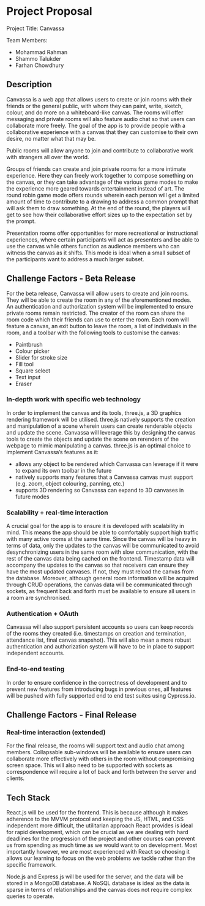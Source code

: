 # Project Proposal

Project Title: Canvassa

Team Members:

- Mohammad Rahman
- Shammo Talukder
- Farhan Chowdhury

## Description

Canvassa is a web app that allows users to create or join rooms with their friends or the general public, with whom they can paint, write, sketch, colour, and do more on a whiteboard-like canvas. The rooms will offer messaging and private rooms will also feature audio chat so that users can collaborate more freely. The goal of the app is to provide people with a collaborative experience with a canvas that they can customise to their own desire, no matter what that may be.

Public rooms will allow anyone to join and contribute to collaborative work with strangers all over the world.

Groups of friends can create and join private rooms for a more intimate experience. Here they can freely work together to compose something on the canvas, or they can take advantage of the various game modes to make the experience more geared towards entertainment instead of art. The round robin game mode offers rounds wherein each person will get a limited amount of time to contribute to a drawing to address a common prompt that will ask them to draw something. At the end of the round, the players will get to see how their collaborative effort sizes up to the expectation set by the prompt.

Presentation rooms offer opportunities for more recreational or instructional experiences, where certain participants will act as presenters and be able to use the canvas while others function as audience members who can witness the canvas as it shifts. This mode is ideal when a small subset of the participants want to address a much larger subset.

## Challenge Factors - Beta Release

For the beta release, Canvassa will allow users to create and join rooms. They will be able to create the room in any of the aforementioned modes. An authentication and authorization system will be implemented to ensure private rooms remain restricted. The creator of the room can share the room code which their friends can use to enter the room. Each room will feature a canvas, an exit button to leave the room, a list of individuals in the room, and a toolbar with the following tools to customise the canvas:

- Paintbrush
- Colour picker
- Slider for stroke size
- Fill tool
- Square select
- Text input
- Eraser

### In-depth work with specific web technology

In order to implement the canvas and its tools, three.js, a 3D graphics rendering framework will be utilised. three.js natively supports the creation and manipulation of a scene wherein users can create renderable objects and update the scene. Canvassa will leverage this by designing the canvas tools to create the objects and update the scene on rerenders of the webpage to mimic manipulating a canvas. three.js is an optimal choice to implement Canvassa’s features as it:

- allows any object to be rendered which Canvassa can leverage if it were to expand its own toolbar in the future
- natively supports many features that a Canvassa canvas must support (e.g. zoom, object colouring, panning, etc.)
- supports 3D rendering so Canvassa can expand to 3D canvases in future modes

### Scalability + real-time interaction

A crucial goal for the app is to ensure it is developed with scalability in mind. This means the app should be able to comfortably support high traffic with many active rooms at the same time. Since the canvas will be heavy in terms of data, only the updates to the canvas will be communicated to avoid desynchronizing users in the same room with slow communication, with the rest of the canvas data being cached on the frontend. Timestamp data will accompany the updates to the canvas so that receivers can ensure they have the most updated canvases. If not, they must reload the canvas from the database. Moreover, although general room information will be acquired through CRUD operations, the canvas data will be communicated through sockets, as frequent back and forth must be available to ensure all users in a room are synchronised.

### Authentication + OAuth

Canvassa will also support persistent accounts so users can keep records of the rooms they created (i.e. timestamps on creation and termination, attendance list, final canvas snapshot). This will also mean a more robust authentication and authorization system will have to be in place to support independent accounts.

### End-to-end testing

In order to ensure confidence in the correctness of development and to prevent new features from introducing bugs in previous ones, all features will be pushed with fully supported end to end test suites using Cypress.io.

## Challenge Factors - Final Release

### Real-time interaction (extended)

For the final release, the rooms will support text and audio chat among members. Collapsable sub-windows will be available to ensure users can collaborate more effectively with others in the room without compromising screen space. This will also need to be supported with sockets as correspondence will require a lot of back and forth between the server and clients.

## Tech Stack

React.js will be used for the frontend. This is because although it makes adherence to the MVVM protocol and keeping the JS, HTML, and CSS independent more difficult, the utilitarian approach React provides is ideal for rapid development, which can be crucial as we are dealing with hard deadlines for the progression of the project and other courses can prevent us from spending as much time as we would want to on development. Most importantly however, we are most experienced with React so choosing it allows our learning to focus on the web problems we tackle rather than the specific framework.

Node.js and Express.js will be used for the server, and the data will be stored in a MongoDB database. A NoSQL database is ideal as the data is sparse in terms of relationships and the canvas does not require complex queries to operate.
